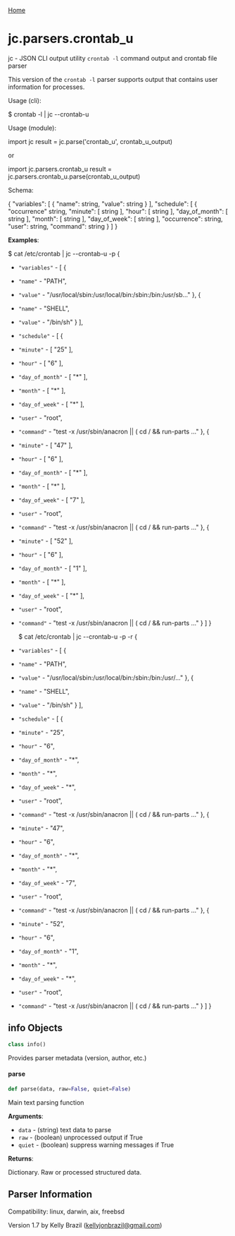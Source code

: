 [Home](https://kellyjonbrazil.github.io/jc/)
<a id="jc.parsers.crontab_u"></a>

# jc.parsers.crontab\_u

jc - JSON CLI output utility `crontab -l` command output and crontab
file parser

This version of the `crontab -l` parser supports output that contains user
information for processes.

Usage (cli):

$ crontab -l | jc --crontab-u

Usage (module):

import jc
result = jc.parse('crontab_u', crontab_u_output)

or

import jc.parsers.crontab_u
result = jc.parsers.crontab_u.parse(crontab_u_output)

Schema:

{
"variables": [
{
"name":             string,
"value":            string
}
],
"schedule": [
{
"occurrence"        string,
"minute": [
string
],
"hour": [
string
],
"day_of_month": [
string
],
"month": [
string
],
"day_of_week": [
string
],
"occurrence":       string,
"user":             string,
"command":          string
}
]
}

**Examples**:

  
  $ cat /etc/crontab | jc --crontab-u -p
  {
- `"variables"` - [
  {
- `"name"` - "PATH",
- `"value"` - "/usr/local/sbin:/usr/local/bin:/sbin:/bin:/usr/sb..."
  },
  {
- `"name"` - "SHELL",
- `"value"` - "/bin/sh"
  }
  ],
- `"schedule"` - [
  {
- `"minute"` - [
  "25"
  ],
- `"hour"` - [
  "6"
  ],
- `"day_of_month"` - [
  "*"
  ],
- `"month"` - [
  "*"
  ],
- `"day_of_week"` - [
  "*"
  ],
- `"user"` - "root",
- `"command"` - "test -x /usr/sbin/anacron || ( cd / && run-parts ..."
  },
  {
- `"minute"` - [
  "47"
  ],
- `"hour"` - [
  "6"
  ],
- `"day_of_month"` - [
  "*"
  ],
- `"month"` - [
  "*"
  ],
- `"day_of_week"` - [
  "7"
  ],
- `"user"` - "root",
- `"command"` - "test -x /usr/sbin/anacron || ( cd / && run-parts ..."
  },
  {
- `"minute"` - [
  "52"
  ],
- `"hour"` - [
  "6"
  ],
- `"day_of_month"` - [
  "1"
  ],
- `"month"` - [
  "*"
  ],
- `"day_of_week"` - [
  "*"
  ],
- `"user"` - "root",
- `"command"` - "test -x /usr/sbin/anacron || ( cd / && run-parts ..."
  }
  ]
  }
  
  $ cat /etc/crontab | jc --crontab-u -p -r
  {
- `"variables"` - [
  {
- `"name"` - "PATH",
- `"value"` - "/usr/local/sbin:/usr/local/bin:/sbin:/bin:/usr/..."
  },
  {
- `"name"` - "SHELL",
- `"value"` - "/bin/sh"
  }
  ],
- `"schedule"` - [
  {
- `"minute"` - "25",
- `"hour"` - "6",
- `"day_of_month"` - "*",
- `"month"` - "*",
- `"day_of_week"` - "*",
- `"user"` - "root",
- `"command"` - "test -x /usr/sbin/anacron || ( cd / && run-parts ..."
  },
  {
- `"minute"` - "47",
- `"hour"` - "6",
- `"day_of_month"` - "*",
- `"month"` - "*",
- `"day_of_week"` - "7",
- `"user"` - "root",
- `"command"` - "test -x /usr/sbin/anacron || ( cd / && run-parts ..."
  },
  {
- `"minute"` - "52",
- `"hour"` - "6",
- `"day_of_month"` - "1",
- `"month"` - "*",
- `"day_of_week"` - "*",
- `"user"` - "root",
- `"command"` - "test -x /usr/sbin/anacron || ( cd / && run-parts ..."
  }
  ]
  }

<a id="jc.parsers.crontab_u.info"></a>

## info Objects

```python
class info()
```

Provides parser metadata (version, author, etc.)

<a id="jc.parsers.crontab_u.parse"></a>

#### parse

```python
def parse(data, raw=False, quiet=False)
```

Main text parsing function

**Arguments**:

  
- `data` - (string)  text data to parse
- `raw` - (boolean) unprocessed output if True
- `quiet` - (boolean) suppress warning messages if True
  

**Returns**:

  
  Dictionary. Raw or processed structured data.

## Parser Information
Compatibility:  linux, darwin, aix, freebsd

Version 1.7 by Kelly Brazil (kellyjonbrazil@gmail.com)
